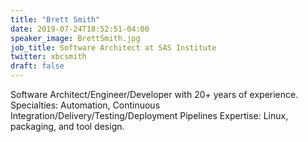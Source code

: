 ```yaml
---
title: "Brett Smith"
date: 2019-07-24T18:52:51-04:00
speaker_image: BrettSmith.jpg
job_title: Software Architect at SAS Institute
twitter: xbcsmith
draft: false
---
```


Software Architect/Engineer/Developer with 20+ years of experience. Specialties: Automation, Continuous Integration/Delivery/Testing/Deployment Pipelines Expertise: Linux, packaging, and tool design.